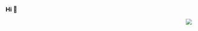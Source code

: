 ### Hi 👋
<img align="right" src="https://github-readme-stats.vercel.app/api?username=zwzhang121&show_icons=true&icon_color=CE1D2D&text_color=718096&bg_color=ffffff&hide_title=true" />

<!--
**wuyujack/wuyujack** is a ✨ _special_ ✨ repository because its `README.md` (this file) appears on your GitHub profile.

Here are some ideas to get you started:


-->
